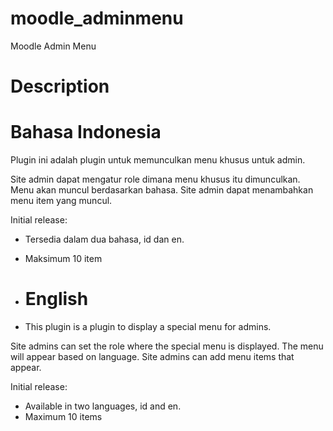 # moodle_adminmenu
Moodle Admin Menu

# Description
# Bahasa Indonesia
Plugin ini adalah plugin untuk memunculkan menu khusus untuk admin.

Site admin dapat mengatur role dimana menu khusus itu dimunculkan.
Menu akan muncul berdasarkan bahasa. Site admin dapat menambahkan menu item yang muncul.

Initial release:
- Tersedia dalam dua bahasa, id dan en.
- Maksimum 10 item

- # English
- This plugin is a plugin to display a special menu for admins.

Site admins can set the role where the special menu is displayed.
The menu will appear based on language. Site admins can add menu items that appear.

Initial release:
- Available in two languages, id and en.
- Maximum 10 items
